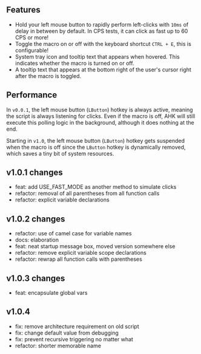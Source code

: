 ## Features
- Hold your left mouse button to rapidly perform left-clicks with `10ms` of delay in between by default. In CPS tests, it can click as fast up to 60 CPS or more!
- Toggle the macro on or off with the keyboard shortcut `CTRL + E`, this is configurable!
- System tray icon and tooltip text that appears when hovered. This indicates whether the macro is turned on or off.
- A tooltip text that appears at the bottom right of the user's cursor right after the macro is toggled.

## Performance
In `v0.0.1`, the left mouse button (`LButton`) hotkey is always active, meaning the script is always listening for clicks. Even if the macro is off, AHK will still execute this polling logic in the background, although it does nothing at the end.

Starting in `v1.0`, the left mouse button (`LButton`) hotkey gets suspended when the macro is off since the `LButton` hotkey is dynamically removed, which saves a tiny bit of system resources.

## v1.0.1 changes
- feat: add USE_FAST_MODE as another method to simulate clicks 
- refactor: removal of all parentheses from all function calls
- refactor: explicit variable declarations

## v1.0.2 changes
- refactor: use of camel case for variable names
- docs: elaboration
- feat: neat startup message box, moved version somewhere else
- refactor: remove explicit variable scope declarations
- refactor: rewrap all function calls with parentheses

## v1.0.3 changes
- feat: encapsulate global vars

## v1.0.4
- fix: remove architecture requirement on old script
- fix: change default value from debugging
- fix: prevent recursive triggering no matter what
- refactor: shorter memorable name
